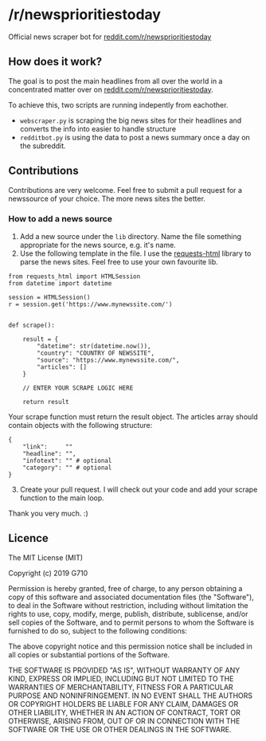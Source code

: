 # /r/newsprioritiestoday
Official news scraper bot for [reddit.com/r/newsprioritiestoday](reddit.com/r/newsprioritiestoday)

## How does it work?

The goal is to post the main headlines from all over the world in a concentrated matter over on [reddit.com/r/newsprioritiestoday](reddit.com/r/newsprioritiestoday).

To achieve this, two scripts are running indepently from eachother.
- ```webscraper.py``` is scraping the big news sites for their headlines and converts the info into easier to handle structure
- ```redditbot.py``` is using the data to post a news summary once a day on the subreddit.

## Contributions

Contributions are very welcome. Feel free to submit a pull request for a newssource of your choice. The more news sites the better.

### How to add a news source

1. Add a new source under the ```lib``` directory. Name the file something appropriate for the news source, e.g. it's name.
2. Use the following template in the file. I use the [requests-html](https://github.com/kennethreitz/requests-html) library to parse the news sites. Feel free to use your own favourite lib.
```
from requests_html import HTMLSession
from datetime import datetime

session = HTMLSession()
r = session.get('https://www.mynewssite.com/')


def scrape():

    result = {
        "datetime": str(datetime.now()),
        "country": "COUNTRY OF NEWSSITE",
        "source": "https://www.mynewssite.com/",
        "articles": []
    }

    // ENTER YOUR SCRAPE LOGIC HERE

    return result
```
Your scrape function must return the result object. The articles array should contain objects with the following structure:
```
{
    "link":     ""
    "headline": "",
    "infotext": "" # optional
    "category": "" # optional
}
```
3. Create your pull request. I will check out your code and add your scrape function to the main loop.

Thank you very much. :)

## Licence

The MIT License (MIT)

Copyright (c) 2019 G710

Permission is hereby granted, free of charge, to any person obtaining a copy of this software and associated documentation files (the "Software"), to deal in the Software without restriction, including without limitation the rights to use, copy, modify, merge, publish, distribute, sublicense, and/or sell copies of the Software, and to permit persons to whom the Software is furnished to do so, subject to the following conditions:

The above copyright notice and this permission notice shall be included in all copies or substantial portions of the Software.

THE SOFTWARE IS PROVIDED "AS IS", WITHOUT WARRANTY OF ANY KIND, EXPRESS OR IMPLIED, INCLUDING BUT NOT LIMITED TO THE WARRANTIES OF MERCHANTABILITY, FITNESS FOR A PARTICULAR PURPOSE AND NONINFRINGEMENT. IN NO EVENT SHALL THE AUTHORS OR COPYRIGHT HOLDERS BE LIABLE FOR ANY CLAIM, DAMAGES OR OTHER LIABILITY, WHETHER IN AN ACTION OF CONTRACT, TORT OR OTHERWISE, ARISING FROM, OUT OF OR IN CONNECTION WITH THE SOFTWARE OR THE USE OR OTHER DEALINGS IN THE SOFTWARE.
